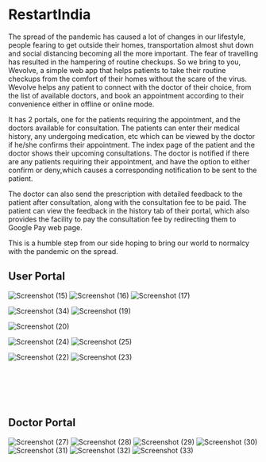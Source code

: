 # RestartIndia

The spread of the pandemic has caused a lot of changes in our lifestyle, people fearing to get outside their homes, transportation almost shut down and social distancing becoming all the more important. The fear of travelling has resulted in the hampering of routine checkups. So we bring to you, Wevolve, a simple web app that helps patients to take their routine checkups from the comfort of their homes without the scare of the virus. Wevolve helps any patient to connect with the doctor of their choice, from the list of available doctors, and book an appointment according to their convenience either in offline or online mode.

It has 2 portals, one for the patients requiring the appointment, and the doctors available for consultation. The patients can enter their medical history, any undergoing medication, etc which can be viewed by the doctor if he/she confirms their appointment. The index page of the patient and the doctor shows their upcoming consultations. The doctor is notified if there are any patients requiring their appointment, and have the option to either confirm or deny,which causes a corresponding notification to be sent to the patient.

The doctor can also send the prescription with detailed feedback to the patient after consultation, along with the consultation fee to be paid. The patient can view the feedback in the history tab of their portal, which also provides the facility to pay the consultation fee by redirecting them to Google Pay web page.

This is a humble step from our side hoping to bring our world to normalcy with the pandemic on the spread. 


## User Portal
![Screenshot (15)](https://user-images.githubusercontent.com/43414928/84587772-c638b800-ae3f-11ea-8781-53bc4ec6a47b.png)
![Screenshot (16)](https://user-images.githubusercontent.com/43414928/84587775-c9cc3f00-ae3f-11ea-975f-d7846c873dd9.png)
![Screenshot (17)](https://user-images.githubusercontent.com/43414928/84587778-ce90f300-ae3f-11ea-895b-8663bdc97bd6.png)

![Screenshot (34)](https://user-images.githubusercontent.com/43414928/84588333-216ca980-ae44-11ea-9c8e-2ffb36359265.png)
![Screenshot (19)](https://user-images.githubusercontent.com/43414928/84587803-f718ed00-ae3f-11ea-9ee3-b29a2a654710.png)

![Screenshot (20)](https://user-images.githubusercontent.com/43414928/84587805-f8e2b080-ae3f-11ea-88fa-28e83426ffdc.png)

![Screenshot (24)](https://user-images.githubusercontent.com/43414928/84587810-00a25500-ae40-11ea-8fed-88cd85684eb4.png)
![Screenshot (25)](https://user-images.githubusercontent.com/43414928/84587812-01d38200-ae40-11ea-9133-8cc0393e3a70.png)

![Screenshot (22)](https://user-images.githubusercontent.com/43414928/84587808-fb450a80-ae3f-11ea-8e2d-20c793b48a04.png)
![Screenshot (23)](https://user-images.githubusercontent.com/43414928/84587809-fe3ffb00-ae3f-11ea-94a7-b34abd39d357.png)

<br/><br/><br/><br/>
## Doctor Portal
![Screenshot (27)](https://user-images.githubusercontent.com/43414928/84587849-6c84bd80-ae40-11ea-863d-ca54d264fefd.png)
![Screenshot (28)](https://user-images.githubusercontent.com/43414928/84587852-727a9e80-ae40-11ea-907b-9ff7b787ba1c.png)
![Screenshot (29)](https://user-images.githubusercontent.com/43414928/84587853-74446200-ae40-11ea-8c34-e019667c1ba2.png)
![Screenshot (30)](https://user-images.githubusercontent.com/43414928/84587854-74dcf880-ae40-11ea-8d23-49d4219527d6.png)
![Screenshot (31)](https://user-images.githubusercontent.com/43414928/84587855-75758f00-ae40-11ea-9cdd-2e7e26e50f2b.png)
![Screenshot (32)](https://user-images.githubusercontent.com/43414928/84587856-760e2580-ae40-11ea-8455-03decc359a4d.png)
![Screenshot (33)](https://user-images.githubusercontent.com/43414928/84587857-773f5280-ae40-11ea-99f7-fb08d56196cc.png)




